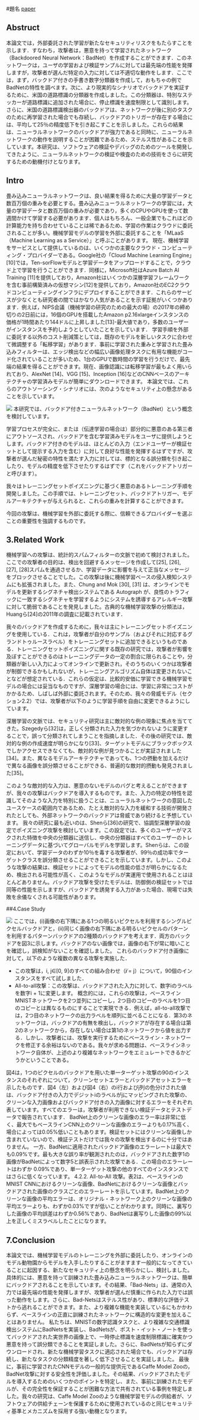 #題名
[paper](https://arxiv.org/pdf/1708.06733.pdf)

<script type="text/javascript" async src="https://cdnjs.cloudflare.com/ajax/libs/mathjax/2.7.7/MathJax.js?config=TeX-MML-AM_CHTML">
</script>
<script type="text/x-mathjax-config">
 MathJax.Hub.Config({
 tex2jax: {
 inlineMath: [['$', '$'] ],
 displayMath: [ ['$$','$$'], ["\\[","\\]"] ]
 }
 });
</script>
## Abstruct
本論文では，外部委託された学習が新たなセキュリティリスクをもたらすことを示します．すなわち，攻撃者は，悪意を持って学習されたネットワーク（Backdoored Neural Network：BadNet）を作成することができます．このネットワークは，ユーザの学習および検証サンプルに対しては最先端の性能を発揮しますが，攻撃者が選んだ特定の入力に対しては不適切な動作をします．ここでは，まず，バックドア付きの手書き数字分類器を作成して，おもちゃの例でBadNetの特性を調べます。次に、より現実的なシナリオでバックドアを実証するために、米国の道路標識の分類器を作成しました。この分類器は、特別なステッカーが道路標識に追加された場合に、停止標識を速度制限として識別します。さらに、米国の道路標識検出器のバックドアは、ネットワークが後に別のタスクのために再学習された場合でも存続し、バックドアのトリガーが存在する場合には、平均して25％の精度低下を引き起こすことを示しました。これらの結果は、ニューラルネットワークのバックドアが強力であると同時に、ニューラルネットワークの動作を説明することが困難であるため、ステルス性があることを示しています。本研究は、ソフトウェアの検証やデバッグのためのツールを開発してきたように、ニューラルネットワークの検証や検査のための技術をさらに研究するための動機付けとなります。

## Intro
畳み込みニューラルネットワークは、良い結果を得るために大量の学習データと数百万個の重みを必要とする。畳み込みニューラルネットワークの学習には，大量の学習データと数百万個の重みが必要であり，多くのCPUやGPUを使って数週間かけて学習する必要があります．個人はもちろん、一般企業でもこれほどの計算能力を持ち合わせていることは稀であるため、学習の作業はクラウドに委託されることが多い。機械学習モデルの学習を外部に委託することを「MLaaS（Machine Learning as a Service）」と呼ぶことがあります。
現在、機械学習をサービスとして提供しているのは、いくつかの主要なクラウド・コンピューティング・プロバイダーである。Google社の「Cloud Machine Learning Engine」[10]では，Ten-sorFlowモデルと学習データをアップロードすることで，クラウド上で学習を行うことができます．同様に，Microsoft社はAzure Batch AI Training [11]を提供しており，Amazon社はいくつかの深層学習フレームワークを含む事前構築済みの仮想マシン[12]を提供しており，Amazon社のEC2クラウドコンピューティングインフラにデプロイすることができます．これらのサービスが少なくとも研究者の間ではかなり人気があることを示す証拠がいくつかあります．例えば，NIPS会議（機械学習の研究のための最大の場）の2017年の締め切りの2日前には，16個のGPUを搭載したAmazon p2.16xlargeインスタンスの価格が1時間あたり144ドルに上昇しました[13]-最大値であり，多数のユーザーがインスタンスを予約しようとしていたことを示しています．
学習手順を外部に委託する以外のコスト削減策としては，既存のモデルを新しいタスクに合わせて微調整する「転移学習」があります．事前に学習された重みと学習された畳み込みフィルターは、エッジ検出などの幅広い画像処理タスクに有用な機能がコード化されていることが多いため、1台のGPUで数時間の学習を行うだけで、最先端の結果を得ることができます。現在、画像認識には転移学習が最もよく用いられており、AlexNet [14]、VGG [15]、Inception [16]などのCNNベースのアーキテクチャの学習済みモデルが簡単にダウンロードできます。
本論文では、これらのアウトソーシング・シナリオには、次のようなセキュリティ上の懸念があることを示しています。

![](BadNets/fig1.png)
本研究では、バックドア付きニューラルネットワーク（BadNet）という概念を検討しています。

学習プロセスが完全に、または（伝達学習の場合は）部分的に悪意のある第三者にアウトソースされ、バックドアを含む学習済みモデルをユーザに提供しようとします。バックドア付きのモデルは、ほとんどの入力（エンドユーザーが検証セットとして提示する入力を含む）に対して良好な性能を発揮するはずですが、攻撃者が選んだ秘密の特性を満たす入力に対しては、標的となる誤分類を引き起こしたり、モデルの精度を低下させたりするはずです（これをバックドアトリガーと呼びます）。



我々はトレーニングセットポイズニングに基づく悪意のあるトレーニング手順を開発しました。この手順では、トレーニングセット、バックドアトリガー、モデルアーキテクチャが与えられると、これらの重みを計算することができます。

今回の攻撃は、機械学習を外部に委託する際に、信頼できるプロバイダーを選ぶことの重要性を強調するものです。

## 3.Related Work
機械学習への攻撃は、統計的スパムフィルターの文脈で初めて検討されました。ここでの攻撃者の目的は、検出を回避するメッセージを作成して[25], [26], [27], [28]スパムを通過させるか、学習データに影響を与えて正当なメッセージをブロックさせることでした。この攻撃は後に機械学習ベースの侵入検知システムにも拡張されました。また、Chung and Mok [30], [31] は、オンラインでモデルを更新するシグネチャ検出システムである Autograph が、良性のトラフィックに一致するシグネチャを学習するようにシステムを誘導するアレルギー攻撃に対して脆弱であることを発見しました。古典的な機械学習攻撃の分類法は，Huangら[24]の2011年の調査に記載されています．

我々のバックドアを作成するために，我々は主にトレーニングセットポイズニングを使用している．これは，攻撃者が自分のサンプル（およびそれに対応するグランドトゥルースラベル）をトレーニングセットに追加できるというものである．トレーニングセットポイズニングに関する既存の研究では，攻撃者が影響を及ぼすことができるのはトレーニングデータの一定の割合に限られることや，分類器が新しい入力によってオンラインで更新され，そのうちのいくつかは攻撃者が制御できるかもしれないが，トレーニングアルゴリズム自体は変更されないことなどが想定されている．これらの仮定は、比較的安価に学習できる機械学習モデルの場合には妥当なものですが、深層学習の場合には、学習に非常にコストがかかるため、しばしば外部に委託されます。そのため、我々の脅威モデル（セクション2.2）では、攻撃者が以下のように学習手順を自由に変更できるようにしています。

深層学習の文脈では、セキュリティ研究は主に敵対的な例の現象に焦点を当ててきた。Szegedyら[32]は，正しく分類された入力を気づかれないように変更することで，誤って分類されてしまうことを指摘しました．その後の研究では、敵対的な例の作成速度が明らかになり[33]、ターゲットモデルにブラックボックスでしかアクセスできなくても、敵対的な例が見つかることが実証されました[34]。また、異なるモデルアーキテクチャであっても、1つの摂動を加えるだけで異なる画像を誤分類させることができる、普遍的な敵対的摂動も発見されました[35]。

このような敵対的な入力は、悪意のないモデルのバグと考えることができますが、我々の攻撃はバックドアを導入するものです。また、入力の特定の特性を認識してそのような入力を特別に扱うことは、ニューラルネットワークの意図したユースケースの範囲内であるため、たとえ敵対的な入力を緩和する技術が開発されたとしても、外部ネットワークのバックドアは脅威であり続けると予想しています。
我々の研究に最も近いのは、Shenら[36]の研究で、協調型深層学習の設定でポイズニング攻撃を検討しています。この設定では、多くのユーザーがマスクされた特徴を中央の分類器に送信し、中央の分類器はすべてのユーザーのトレーニングデータに基づいてグローバルモデルを学習します。Shenらは、この設定において、学習データのわずか10％を毒する攻撃者が、99％の成功率でターゲットクラスを誤分類させることができることを示しています。しかし、このような攻撃の結果は、検証セットによってモデルの性能の低さが明らかになるため、検出される可能性が高く、このようなモデルが実運用で使用されることはほとんどありません。バックドア攻撃を受けたモデルは、防御側の検証セットでは同等の性能を示しますが、バックドアを誘発する入力があった場合、現場では失敗を余儀なくされる可能性があります。


##4.Case Study

![](BadNets/fig2.png)
ここでは，(i)画像の右下隅にある1つの明るいピクセルを利用するシングルピクセルバックドアと，(ii)同じく画像の右下隅にある明るいピクセルのパターンを利用するパターンバックドアの2種類のバックドアを考えます．両方のバックドアを図3に示します。バックドアのない画像では，画像の右下が常に暗いことを確認し，誤検知がないことを確認しました。
これらのバックドア付き画像に対して，以下のような複数の異なる攻撃を実施した．
- この攻撃は，i, j∈[0, 9]のすべての組み合わせ（i ̸= j）について，90個のインスタンスをすべて試しました．
- All-to-all攻撃：この攻撃は、バックドアされた入力に対して、数字iのラベルを数字i + 1に変更します。
概念的には，これらの攻撃は，ベースラインMNISTネットワークを2つ並列にコピーし，2つ目のコピーのラベルを1つ目のコピーとは異なるものにすることで実現できる．例えば，all-to-all攻撃では，2つ目のネットワークの出力ラベルを順列に並べることになる．第3のネットワークは，バックドアの有無を検出し，バックドアが存在する場合は第2のネットワークから，存在しない場合は第1のネットワークから値を出力する．しかし、攻撃者には、攻撃を実行するためにベースライン・ネットワークを修正する余裕はないのである。我々が求める問題は、ベースラインネットワーク自体が、上述のより複雑なネットワークをエミュレートできるかどうかということである。

図4は，1つのピクセルのバックドアを用いた単一ターゲット攻撃の90のインスタンスのそれぞれについて，クリーンセットエラーとバックドアセットエラーを示したものです．図4（左）および図4（右）のi行およびj列の色分けされた値は、バックドア付きの入力でデジットiのラベルがjにマッピングされた攻撃の、クリーンな入力画像およびバックドア付きの入力画像に対するエラーをそれぞれ表しています。すべてのエラーは，攻撃者が利用できない検証データとテストデータで報告されています．
BadNet上のクリーンな画像のエラー率は非常に低く、最大でもベースラインCNN上のクリーンな画像のエラーよりも0.17%高く、場合によっては0.05%低いこともあります。検証セットにはクリーンな画像しか含まれていないので、検証テストだけでは我々の攻撃を検出するのに十分ではありません。
一方、BadNetに適用されたバックドア画像のエラーレートは最大でも0.09%です。最も大きな誤り率が観測されたのは，バックドアされた数字1の画像がBadNetによって数字5と誤表示された攻撃である．この場合のエラーレートはわずか 0.09%であり、単一ターゲット攻撃の他のすべてのインスタンスではさらに低くなっています。
4.2.2. All-to-All 攻撃。表2は、ベースラインのMNIST CNNにおけるクリーンな画像、BadNetにおけるクリーンな画像とバックドアされた画像のクラスごとのエラーレートを示しています。BadNet上のクリーンな画像の平均エラーは、オリジナル・ネットワーク上のクリーンな画像の平均エラーよりも、わずか0.03%ですが低いことがわかります。同時に、裏写りした画像の平均誤差はわずか0.56%であり、BadNetは裏写りした画像の99%以上を正しくミスラベルしたことになります。





## 7.Conclusion
本論文では、機械学習モデルのトレーニングを外部に委託したり、オンラインのモデル動物園からモデルを入手したりすることがますます一般的になってきていることに起因する、新たなセキュリティ上の懸念を明らかにし、検討しました。具体的には、悪意を持って訓練された畳み込みニューラルネットワークは、簡単にバックドアされることを示しています。その結果、「Bad-Nets」は、通常の入力では最先端の性能を発揮しますが、攻撃者が選んだ慎重に作られた入力では誤った動作をします。さらに、Bad-Netsはステルス性があり、標準的な評価テストから逃れることができます。また、より複雑な機能を実装しているにもかかわらず、ベースラインの正直に訓練されたネットワークに構造的な変更を加えることはありません。
私たちは、MNISTの数字認識タスクと、より複雑な交通標識検出システムにBadNetsを実装し、BadNetsが、ポスト・イット・ノートを使ってバックドアされた実世界の画像上で、一時停止標識を速度制限標識に確実かつ悪意を持って誤分類できることを実証しました。さらに、BadNetsが知らずにダウンロードされ、新たな機械学習タスクに適応された場合でも、バックドアは存続し、新たなタスクの分類精度を著しく低下させることを実証しました。
最後に，事前に学習されたCNNモデルの一般的な提供元であるCaffe Model Zooの，BadNet攻撃に対する安全性を評価しました。その結果、バックドアされたモデルを導入するためのいくつかのポイントを特定し、また、事前に訓練されたモデルが、その完全性を保証することが困難な方法で共有されている事例を特定しました。我々の研究は、Caffe Model Zooのような機械学習モデルの供給者が、ソフトウェアの供給チェーンを保護するために使用されているのと同じセキュリティ基準とメカニズムを採用する強い動機となります。